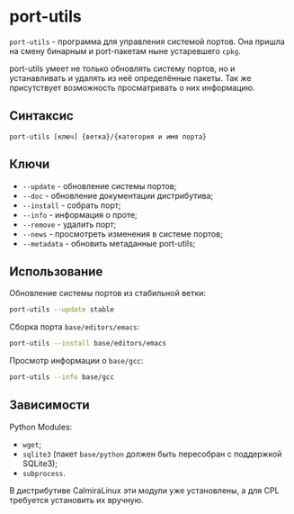 # port-utils

`port-utils` - программа для управления системой портов. Она пришла на смену бинарным и port-пакетам ныне устаревшего `cpkg`.

port-utils умеет не только обновлять систему портов, но и устанавливать и удалять из неё определённые пакеты. Так же присутствует возможность просматривать о них информацию.

## Синтаксис

```
port-utils [ключ] {ветка}/{категория и имя порта}
```

## Ключи

- `--update` - обновление системы портов;
- `--doc` - обновление документации дистрибутива;
- `--install` - собрать порт;
- `--info` - информация о проте;
- `--remove` - удалить порт;
- `--news` - просмотреть изменения в системе портов;
- `--metadata` - обновить метаданные port-utils;

## Использование

Обновление системы портов из стабильной ветки:

```bash
port-utils --update stable
```

Сборка порта `base/editors/emacs`:

```bash
port-utils --install base/editors/emacs
```

Просмотр информации о `base/gcc`:

```bash
port-utils --info base/gcc
```

## Зависимости

Python Modules:
- `wget`;
- `sqlite3` (пакет `base/python` должен быть пересобран с поддержкой SQLite3);
- `subprocess`.

В дистрибутиве CalmiraLinux эти модули уже установлены, а для CPL требуется установить их вручную.